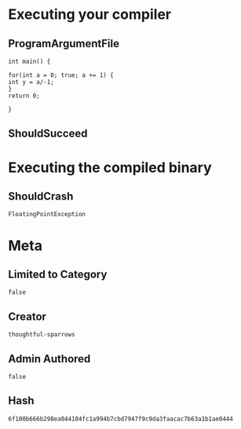 # Executing your compiler

## ProgramArgumentFile

```
int main() {

for(int a = 0; true; a += 1) {
int y = a/-1;
}
return 0;

}
```

## ShouldSucceed

# Executing the compiled binary

## ShouldCrash

```
FloatingPointException
```

# Meta

## Limited to Category

```
false
```

## Creator

```
thoughtful-sparrows
```

## Admin Authored

```
false
```

## Hash

```
6f100b666b298ea044104fc1a994b7cbd7947f9c9da3faacac7b63a1b1ae0444
```
